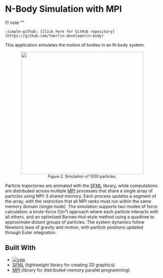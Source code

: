 # N-Body Simulation with MPI

!!! note ""

    :simple-github: [Click here for GitHub repository](https://github.com/faerlin-developer/n-body)

This application simulates the motion of bodies in an N-body system. 

<div align="center">
  <img class="animated-gif" src="../assets/n-body/sample.gif" width="400">
  <br/>
  <figcaption style="font-size: 0.9em;">Figure 2. Simulation of 1000 particles.</figcaption>
</div>

Particle trajectories are animated with the [SFML][sfml-url] library, while computations are distributed across multiple [MPI][mpi-url] processes that share a single array of particles using MPI-3 shared memory. Each process updates a segment of the array, with the restriction that all MPI ranks must run within the same memory domain (single node). The simulation supports two modes of force calculation: a brute-force O(n²) approach where each particle interacts with all others, and an optimized Barnes–Hut–style method using a quadtree to approximate distant groups of particles. The system dynamics follow Newton’s laws of gravity and motion, with particle positions updated through Euler integration.

## Built With

* [![cpp][cpp]][cpp-url]
* [SFML][sfml-url] (lightweight library for creating 2D graphics)
* [MPI][mpi-url] (library for distributed-memory parallel programming)

<!-- MARKDOWN LINKS & IMAGES -->

[cpp]: https://img.shields.io/badge/C++-00599C?style=flat-square&logo=C%2B%2B&logoColor=white
[cpp-url]: https://cplusplus.com/
[sfml-url]: https://www.sfml-dev.org/
[mpi-url]: https://www.mpi-forum.org/
